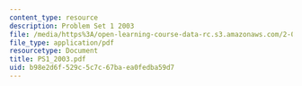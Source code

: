 ```yaml
---
content_type: resource
description: Problem Set 1 2003
file: /media/https%3A/open-learning-course-data-rc.s3.amazonaws.com/2-082-ship-structural-analysis-design-13-122-spring-2003/b98e2d6f529c5c7c67baea0fedba59d7_PS1_2003.pdf
file_type: application/pdf
resourcetype: Document
title: PS1_2003.pdf
uid: b98e2d6f-529c-5c7c-67ba-ea0fedba59d7
---
```

